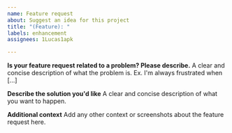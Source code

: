 ```yaml
---
name: Feature request
about: Suggest an idea for this project
title: "(Feature): "
labels: enhancement
assignees: 1Lucas1apk

---
```


**Is your feature request related to a problem? Please describe.**
A clear and concise description of what the problem is. Ex. I'm always frustrated when [...]

**Describe the solution you'd like**
A clear and concise description of what you want to happen.

**Additional context**
Add any other context or screenshots about the feature request here.
